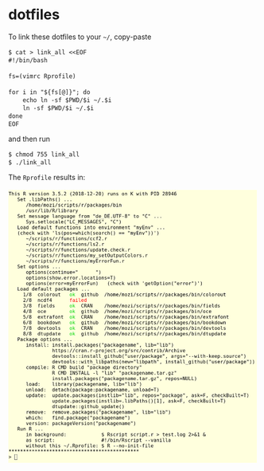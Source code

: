 # dotfiles

To link these dotfiles to your `~/`, copy-paste

```
$ cat > link_all <<EOF
#!/bin/bash

fs=(vimrc Rprofile) 

for i in "${fs[@]}"; do
    echo ln -sf $PWD/$i ~/.$i
    ln -sf $PWD/$i ~/.$i
done
EOF
```

and then run

```
$ chmod 755 link_all
$ ./link_all
```

The `Rprofile` results in:
<br><br>
<img align="left" width="500" src="screen_rprofile.png">

